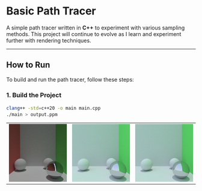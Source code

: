 # Basic Path Tracer

A simple path tracer written in **C++** to experiment with various sampling methods. This project will continue to evolve as I learn and experiment further with rendering techniques.

---

## How to Run
To build and run the path tracer, follow these steps:

### 1. Build the Project
```bash
clang++ -std=c++20 -o main main.cpp
./main > output.ppm
```

<table>
  <tr>
    <td><img src="examples/1.jpg" alt="Path tracer output example" width="300"/></td>
    <td><img src="examples/2.jpg" alt="Path tracer output example" width="300"/></td>
    <td><img src="examples/2.jpg" alt="Path tracer output example" width="300"/></td>
  </tr>
</table>
